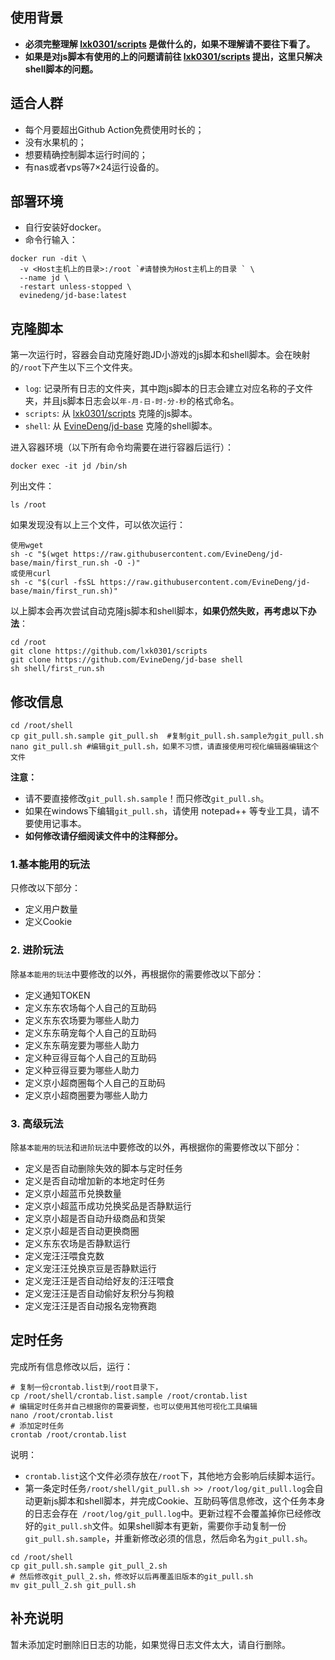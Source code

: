 ## 使用背景
- **必须完整理解 [lxk0301/scripts](https://github.com/lxk0301/scripts) 是做什么的，如果不理解请不要往下看了。**
- **如果是对js脚本有使用的上的问题请前往 [lxk0301/scripts](https://github.com/lxk0301/scripts) 提出，这里只解决shell脚本的问题。**
## 适合人群
- 每个月要超出Github Action免费使用时长的；
- 没有水果机的；
- 想要精确控制脚本运行时间的；
- 有nas或者vps等7×24运行设备的。
## 部署环境
- 自行安装好docker。
- 命令行输入：
```
docker run -dit \
  -v <Host主机上的目录>:/root `#请替换为Host主机上的目录 ` \
  --name jd \
  -restart unless-stopped \
  evinedeng/jd-base:latest
```
## 克隆脚本
第一次运行时，容器会自动克隆好跑JD小游戏的js脚本和shell脚本。会在映射的`/root`下产生以下三个文件夹。
- `log`: 记录所有日志的文件夹，其中跑js脚本的日志会建立对应名称的子文件夹，并且js脚本日志会以`年-月-日-时-分-秒`的格式命名。
- `scripts`: 从 [lxk0301/scripts](https://github.com/lxk0301/scripts) 克隆的js脚本。
- `shell`: 从 [EvineDeng/jd-base](https://github.com/EvineDeng/jd-base) 克隆的shell脚本。

进入容器环境（以下所有命令均需要在进行容器后运行）：
```
docker exec -it jd /bin/sh
```
列出文件：
```
ls /root
```
如果发现没有以上三个文件，可以依次运行：
```
使用wget
sh -c "$(wget https://raw.githubusercontent.com/EvineDeng/jd-base/main/first_run.sh -O -)"
或使用curl
sh -c "$(curl -fsSL https://raw.githubusercontent.com/EvineDeng/jd-base/main/first_run.sh)"
```
以上脚本会再次尝试自动克隆js脚本和shell脚本，**如果仍然失败，再考虑以下办法**：
```
cd /root
git clone https://github.com/lxk0301/scripts
git clone https://github.com/EvineDeng/jd-base shell
sh shell/first_run.sh
```
## 修改信息
```
cd /root/shell
cp git_pull.sh.sample git_pull.sh  #复制git_pull.sh.sample为git_pull.sh
nano git_pull.sh #编辑git_pull.sh，如果不习惯，请直接使用可视化编辑器编辑这个文件
```
**注意：**
- 请不要直接修改`git_pull.sh.sample`！而只修改`git_pull.sh`。
- 如果在windows下编辑`git_pull.sh`，请使用 notepad++ 等专业工具，请不要使用记事本。
- **如何修改请仔细阅读文件中的注释部分。**
### 1.基本能用的玩法
只修改以下部分：
- 定义用户数量
- 定义Cookie
### 2. 进阶玩法
除`基本能用的玩法`中要修改的以外，再根据你的需要修改以下部分：
- 定义通知TOKEN
- 定义东东农场每个人自己的互助码
- 定义东东农场要为哪些人助力
- 定义东东萌宠每个人自己的互助码
- 定义东东萌宠要为哪些人助力
- 定义种豆得豆每个人自己的互助码
- 定义种豆得豆要为哪些人助力
- 定义京小超商圈每个人自己的互助码
- 定义京小超商圈要为哪些人助力
### 3. 高级玩法
除`基本能用的玩法`和`进阶玩法`中要修改的以外，再根据你的需要修改以下部分：
- 定义是否自动删除失效的脚本与定时任务
- 定义是否自动增加新的本地定时任务
- 定义京小超蓝币兑换数量
- 定义京小超蓝币成功兑换奖品是否静默运行
- 定义京小超是否自动升级商品和货架
- 定义京小超是否自动更换商圈
- 定义东东农场是否静默运行
- 定义宠汪汪喂食克数
- 定义宠汪汪兑换京豆是否静默运行
- 定义宠汪汪是否自动给好友的汪汪喂食
- 定义宠汪汪是否自动偷好友积分与狗粮
- 定义宠汪汪是否自动报名宠物赛跑
## 定时任务
完成所有信息修改以后，运行：
```
# 复制一份crontab.list到/root目录下，
cp /root/shell/crontab.list.sample /root/crontab.list
# 编辑定时任务并自己根据你的需要调整，也可以使用其他可视化工具编辑
nano /root/crontab.list 
# 添加定时任务
crontab /root/crontab.list
```
说明：
- `crontab.list`这个文件必须存放在`/root`下，其他地方会影响后续脚本运行。
- 第一条定时任务`/root/shell/git_pull.sh >> /root/log/git_pull.log`会自动更新js脚本和shell脚本，并完成Cookie、互助码等信息修改，这个任务本身的日志会存在` /root/log/git_pull.log`中。更新过程不会覆盖掉你已经修改好的`git_pull.sh`文件。如果shell脚本有更新，需要你手动复制一份`git_pull.sh.sample`，并重新修改必须的信息，然后命名为`git_pull.sh`。
```
cd /root/shell
cp git_pull.sh.sample git_pull_2.sh
# 然后修改git_pull_2.sh，修改好以后再覆盖旧版本的git_pull.sh
mv git_pull_2.sh git_pull.sh
```
## 补充说明
暂未添加定时删除旧日志的功能，如果觉得日志文件太大，请自行删除。
